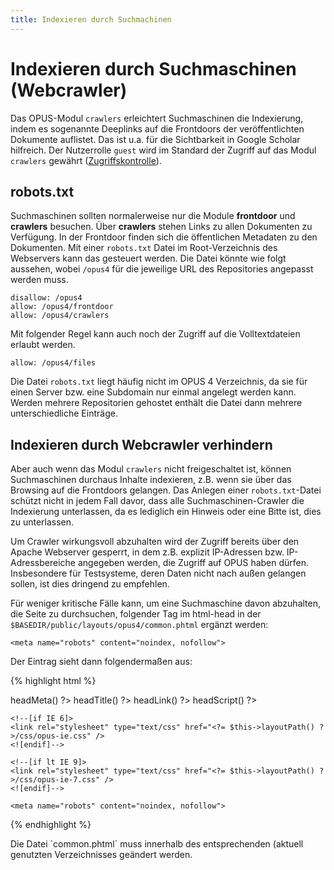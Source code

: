 ```yaml
---
title: Indexieren durch Suchmachinen
---
```


# Indexieren durch Suchmaschinen (Webcrawler)

Das OPUS-Modul `crawlers` erleichtert Suchmaschinen die Indexierung, indem es sogenannte
Deeplinks auf die Frontdoors der veröffentlichten Dokumente auflistet. Das ist u.a. für die 
Sichtbarkeit in Google Scholar hilfreich. Der Nutzerrolle `guest` wird im Standard der 
Zugriff auf das  Modul `crawlers` gewährt ([Zugriffskontrolle](../admin/security.html)).

## robots.txt

Suchmaschinen sollten normalerweise nur die Module __frontdoor__ und
__crawlers__ besuchen. Über __crawlers__ stehen Links zu allen Dokumenten zu Verfügung. In
der Frontdoor finden sich die öffentlichen Metadaten zu den Dokumenten. Mit einer `robots.txt`
Datei im Root-Verzeichnis des Webservers kann das gesteuert werden. Die Datei könnte wie folgt
aussehen, wobei `/opus4` für die jeweilige URL des Repositories angepasst werden muss.

    disallow: /opus4
    allow: /opus4/frontdoor
    allow: /opus4/crawlers
    
Mit folgender Regel kann auch noch der Zugriff auf die Volltextdateien erlaubt werden.

    allow: /opus4/files
        
Die Datei `robots.txt` liegt häufig nicht im OPUS 4 Verzeichnis, da sie für einen Server
bzw. eine Subdomain nur einmal angelegt werden kann. Werden mehrere Repositorien gehostet
enthält die Datei dann mehrere unterschiedliche Einträge.

## Indexieren durch Webcrawler verhindern

Aber auch wenn das Modul `crawlers` nicht freigeschaltet ist, können Suchmaschinen durchaus Inhalte indexieren, 
z.B. wenn sie über das Browsing auf die Frontdoors gelangen. Das Anlegen einer `robots.txt`-Datei schützt nicht in 
jedem Fall davor, dass alle Suchmaschinen-Crawler die Indexierung unterlassen, da es lediglich ein Hinweis
oder eine Bitte ist, dies zu unterlassen.

<p class="note">
Um Crawler wirkungsvoll abzuhalten wird der Zugriff bereits über den Apache Webserver
gesperrt, in dem z.B. explizit IP-Adressen bzw. IP-Adressbereiche angegeben werden, die Zugriff
auf OPUS haben dürfen. Insbesondere für Testsysteme, deren Daten nicht nach außen gelangen
sollen, ist dies dringend zu empfehlen.
</p>

Für weniger kritische Fälle kann, um eine Suchmaschine davon abzuhalten, die Seite zu
durchsuchen, folgender Tag im html-head in der `$BASEDIR/public/layouts/opus4/common.phtml`
ergänzt werden:

    <meta name="robots" content="noindex, nofollow">

Der Eintrag sieht dann folgendermaßen aus:

{% highlight html %}
<head>
    <?= $this->headMeta() ?>
    <?= $this->headTitle() ?>
    <?= $this->headLink() ?>
    <?= $this->headScript() ?>

    <!--[if IE 6]>
    <link rel="stylesheet" type="text/css" href="<?= $this->layoutPath() ?>/css/opus-ie.css" />
    <![endif]-->

    <!--[if lt IE 9]>
    <link rel="stylesheet" type="text/css" href="<?= $this->layoutPath() ?>/css/opus-ie-7.css" />
    <![endif]-->

    <meta name="robots" content="noindex, nofollow">
</head>
{% endhighlight %}

<p class="note" markdown="1">
Die Datei `common.phtml` muss innerhalb des entsprechenden (aktuell genutzten
Verzeichnisses geändert werden.
</p>
